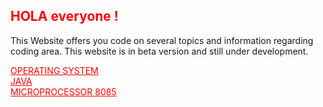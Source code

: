 
<html>
    <head>
  <h2 style="color:#ff0000;">HOLA everyone !</h2>
This Website offers you code on several topics and information regarding coding area. 
This website is in beta version and still under development.

  </head>
    <body>
      <p><a href="index.html" style="color: #ff0000;">OPERATING SYSTEM</a><br><a href="file.html" style="color: #ff0000;">JAVA</a><br><a href="file.html" style="color: #ff0000;">MICROPROCESSOR 8085</a></p>
    </body>

  </html>
  


